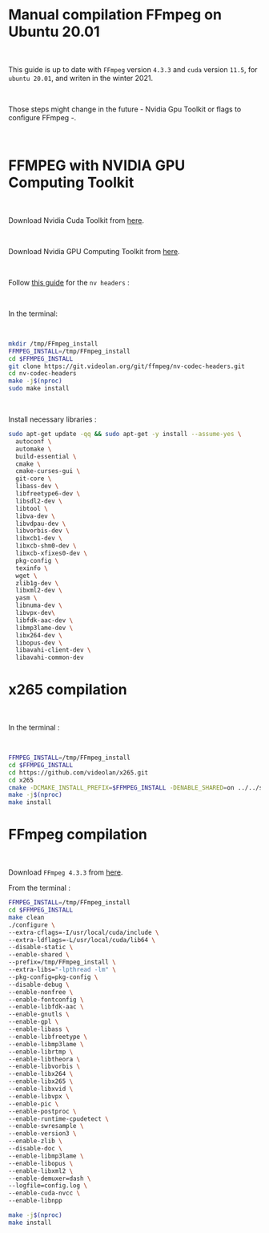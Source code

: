 # Manual compilation FFmpeg on Ubuntu 20.01

<br>

This guide is up to date with `FFmpeg` version `4.3.3` and `cuda` version `11.5`, for `ubuntu 20.01`, and writen in the winter 2021.

<br>

Those steps might change in the future - Nvidia Gpu Toolkit or flags to configure FFmpeg -.

<br>

# FFMPEG with NVIDIA GPU Computing Toolkit

<br>

Download Nvidia Cuda Toolkit from [here](https://developer.nvidia.com/cuda-downloads).

<br>

Download Nvidia GPU Computing Toolkit from [here](https://developer.nvidia.com/nvidia-video-codec-sdk).


<br>

Follow [this guide](https://docs.nvidia.com/video-technologies/video-codec-sdk/ffmpeg-with-nvidia-gpu/#compiling-for-linux) for the `nv headers` :

<br>

In the terminal:

<br>

```sh
mkdir /tmp/FFmpeg_install
FFMPEG_INSTALL=/tmp/FFmpeg_install
cd $FFMPEG_INSTALL
git clone https://git.videolan.org/git/ffmpeg/nv-codec-headers.git                     
cd nv-codec-headers
make -j$(nproc)
sudo make install
```

<br>

Install necessary libraries :

```sh
sudo apt-get update -qq && sudo apt-get -y install --assume-yes \
  autoconf \
  automake \
  build-essential \
  cmake \
  cmake-curses-gui \
  git-core \
  libass-dev \
  libfreetype6-dev \
  libsdl2-dev \
  libtool \
  libva-dev \
  libvdpau-dev \
  libvorbis-dev \
  libxcb1-dev \
  libxcb-shm0-dev \
  libxcb-xfixes0-dev \
  pkg-config \
  texinfo \
  wget \
  zlib1g-dev \
  libxml2-dev \
  yasm \
  libnuma-dev \
  libvpx-dev\
  libfdk-aac-dev \
  libmp3lame-dev \
  libx264-dev \
  libopus-dev \
  libavahi-client-dev \
  libavahi-common-dev
```

# x265 compilation

<br>

In the terminal :

<br>

```sh
FFMPEG_INSTALL=/tmp/FFmpeg_install
cd $FFMPEG_INSTALL
cd https://github.com/videolan/x265.git
cd x265
cmake -DCMAKE_INSTALL_PREFIX=$FFMPEG_INSTALL -DENABLE_SHARED=on ../../source
make -j$(nproc)
make install
```

# FFmpeg compilation

<br>


Download `FFmpeg 4.3.3` from [here](https://github.com/FFmpeg/FFmpeg/releases/tag/n4.3.3).

From the terminal :


```sh
FFMPEG_INSTALL=/tmp/FFmpeg_install
cd $FFMPEG_INSTALL
make clean
./configure \
--extra-cflags=-I/usr/local/cuda/include \
--extra-ldflags=-L/usr/local/cuda/lib64 \
--disable-static \
--enable-shared \
--prefix=/tmp/FFmpeg_install \
--extra-libs="-lpthread -lm" \
--pkg-config=pkg-config \
--disable-debug \
--enable-nonfree \
--enable-fontconfig \
--enable-libfdk-aac \
--enable-gnutls \
--enable-gpl \
--enable-libass \
--enable-libfreetype \
--enable-libmp3lame \
--enable-librtmp \
--enable-libtheora \
--enable-libvorbis \
--enable-libx264 \
--enable-libx265 \
--enable-libxvid \
--enable-libvpx \
--enable-pic \
--enable-postproc \
--enable-runtime-cpudetect \
--enable-swresample \
--enable-version3 \
--enable-zlib \
--disable-doc \
--enable-libmp3lame \
--enable-libopus \
--enable-libxml2 \
--enable-demuxer=dash \
--logfile=config.log \
--enable-cuda-nvcc \
--enable-libnpp

make -j$(nproc)
make install
```

<br>

